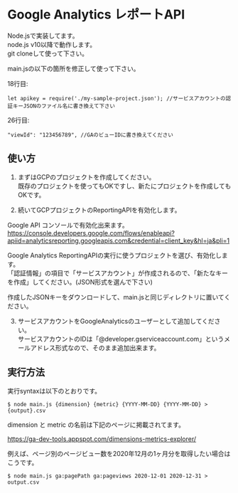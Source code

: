 # Google Analytics レポートAPI

Node.jsで実装してます。  
node.js v10以降で動作します。  
git cloneして使って下さい。  
  
main.jsの以下の箇所を修正して使って下さい。  
  
18行目:  
```
let apikey = require('./my-sample-project.json'); //サービスアカウントの認証キーJSONのファイル名に書き換えて下さい
```
  
26行目:  
```
"viewId": "123456789", //GAのビューIDに書き換えてください
```

## 使い方

1. まずはGCPのプロジェクトを作成してください。  
既存のプロジェクトを使ってもOKですし、新たにプロジェクトを作成してもOKです。  
  
2. 続いてGCPプロジェクトのReportingAPIを有効化します。

Google API コンソールで有効化出来ます。
https://console.developers.google.com/flows/enableapi?apiid=analyticsreporting.googleapis.com&credential=client_key&hl=ja&pli=1  
  
Google Analytics ReportingAPIの実行に使うプロジェクトを選び、有効化します。  
「認証情報」の項目で「サービスアカウント」が作成されるので、「新たなキーを作成」してください。(JSON形式を選んで下さい)  
  
作成したJSONキーをダウンロードして、main.jsと同じディレクトリに置いてください。  
  
3. サービスアカウントをGoogleAnalyticsのユーザーとして追加してください。  
サービスアカウントのIDは「@developer.gserviceaccount.com」というメールアドレス形式なので、そのまま追加出来ます。


## 実行方法  

実行syntaxは以下のとおりです。  

```
$ node main.js {dimension} {metric} {YYYY-MM-DD} {YYYY-MM-DD} > {output}.csv
```

dimension と metric の名前は下記のページに掲載されてます。   
  
https://ga-dev-tools.appspot.com/dimensions-metrics-explorer/  
  
例えば、ページ別のページビュー数を2020年12月の1ヶ月分を取得したい場合はこうです。  
  
```
$ node main.js ga:pagePath ga:pageviews 2020-12-01 2020-12-31 > output.csv
```
